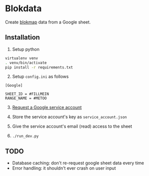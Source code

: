 # Blokdata

Create [blokmap](https://github.com/zeuswpi/blokmap) data from a Google sheet.

## Installation

1. Setup python

```bash
virtualenv venv
. venv/bin/activate
pip install -r requirements.txt
```

2. Setup `config.ini` as follows

```
[Google]

SHEET_ID = #FILLMEIN
RANGE_NAME = #METOO
```

3. [Request a Google service account](https://console.cloud.google.com/iam-admin/serviceaccounts)

4. Store the service account's key as `service_account.json`

5. Give the service account's email (read) access to the sheet

6. `./run_dev.py`

## TODO

- Database caching: don't re-request google sheet data every time
- Error handling: it shouldn't ever crash on user input
